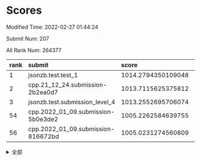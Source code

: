 # Scores

Modified Time: 2022-02-27 01:44:24

Submit Num: 207

All Rank Num: 264377

| rank |               submit               |       score        |       sigma        | pk_num |
| :--- | :--------------------------------- | :----------------- | :----------------- | :----- |
| 1    | jsonzb.test.test_1                 | 1014.2794350109048 | 0.8460037496903546 | 5110   |
| 2    | cpp.21_12_24.submission-2b2ea0d7   | 1013.7115625375812 | 0.8304138333821526 | 5106   |
| 3    | jsonzb.test.submission_level_4     | 1013.2552695706074 | 0.7960182976919644 | 5103   |
| 54   | cpp.2022_01_09.submission-5b0e3de2 | 1005.2262584639755 | 0.7243874056276404 | 5109   |
| 56   | cpp.2022_01_09.submission-816672bd | 1005.0231274560809 | 0.7274639685555062 | 5110   |


<details>
<summary>全部</summary>

| rank |                 submit                 |       score        |       sigma        | pk_num |
| :--- | :------------------------------------- | :----------------- | :----------------- | :----- |
| 1    | jsonzb.test.test_1                     | 1014.2794350109048 | 0.8460037496903546 | 5110   |
| 2    | cpp.21_12_24.submission-2b2ea0d7       | 1013.7115625375812 | 0.8304138333821526 | 5106   |
| 3    | jsonzb.test.submission_level_4         | 1013.2552695706074 | 0.7960182976919644 | 5103   |
| 4    | gobigger.level_3.submission_level_3_4  | 1011.6938757778228 | 0.7718911619413171 | 5109   |
| 5    | gobigger.level_3.submission_level_3_9  | 1011.1777975052544 | 0.7578448126834451 | 5111   |
| 6    | gobigger.level_3.submission_level_3_19 | 1011.1480505915504 | 0.7621802269170556 | 5111   |
| 7    | gobigger.level_3.submission_level_3_8  | 1011.0802853631108 | 0.7789919321001283 | 5107   |
| 8    | gobigger.level_3.submission_level_3_28 | 1010.9733566288301 | 0.7799316111407038 | 5108   |
| 9    | gobigger.level_3.submission_level_3_42 | 1010.7618058258819 | 0.7713694867730798 | 5109   |
| 10   | gobigger.level_3.submission_level_3_44 | 1010.7139656807589 | 0.7539190593700409 | 5111   |
| 11   | gobigger.level_3.submission_level_3_29 | 1010.6371727042781 | 0.740761528958187  | 5109   |
| 12   | gobigger.level_3.submission_level_3_40 | 1010.572930429937  | 0.7668036013336416 | 5110   |
| 13   | gobigger.level_3.submission_level_3_46 | 1010.5662200193758 | 0.7657823645020873 | 5109   |
| 14   | gobigger.level_3.submission_level_3_38 | 1010.5045978603938 | 0.752684163404895  | 5110   |
| 15   | gobigger.level_3.submission_level_3_35 | 1010.4496898880732 | 0.7562047189779861 | 5109   |
| 16   | gobigger.level_3.submission_level_3_10 | 1010.4286760004711 | 0.7759066511767073 | 5113   |
| 17   | gobigger.level_3.submission_level_3_3  | 1010.4202675342938 | 0.7491913611873543 | 5110   |
| 18   | gobigger.level_3.submission_level_3_17 | 1010.3855932852038 | 0.7803751344378457 | 5111   |
| 19   | gobigger.level_3.submission_level_3_26 | 1010.3850432968607 | 0.7581351969790537 | 5107   |
| 20   | gobigger.level_3.submission_level_3_25 | 1010.2868285560841 | 0.7535919292223586 | 5105   |
| 21   | gobigger.level_3.submission_level_3_2  | 1010.2118593264759 | 0.7692039767492452 | 5113   |
| 22   | gobigger.level_3.submission_level_3_34 | 1010.1868569232075 | 0.7679568525371355 | 5106   |
| 23   | gobigger.level_3.submission_level_3_33 | 1010.1628290996301 | 0.7565585959252635 | 5110   |
| 24   | gobigger.level_3.submission_level_3_27 | 1010.1373402794444 | 0.771797684274111  | 5108   |
| 25   | gobigger.level_3.submission_level_3_41 | 1010.0737260167281 | 0.755319264625946  | 5109   |
| 26   | gobigger.level_3.submission_level_3_15 | 1010.0420641205834 | 0.7721588700768286 | 5105   |
| 27   | gobigger.level_3.submission_level_3_22 | 1010.0260062235448 | 0.7676908451985438 | 5106   |
| 28   | gobigger.level_3.submission_level_3_32 | 1010.0075652708883 | 0.7443947909833948 | 5111   |
| 29   | gobigger.level_3.submission_level_3_39 | 1009.9182612800391 | 0.7469302392593734 | 5110   |
| 30   | gobigger.level_3.submission_level_3_5  | 1009.7830178941236 | 0.7498292977259796 | 5099   |
| 31   | gobigger.level_3.submission_level_3_24 | 1009.7492693768592 | 0.7462898221931332 | 5112   |
| 32   | gobigger.level_3.submission_level_3_36 | 1009.7114693371817 | 0.7694901843917678 | 5105   |
| 33   | gobigger.level_3.submission_level_3_21 | 1009.6585073299749 | 0.7579037212200641 | 5107   |
| 34   | gobigger.level_3.submission_level_3_18 | 1009.6216550666614 | 0.7426451904021458 | 5113   |
| 35   | gobigger.level_3.submission_level_3_43 | 1009.5639519061068 | 0.756063275209855  | 5114   |
| 36   | gobigger.level_3.submission_level_3_37 | 1009.4699340153228 | 0.7316715757710515 | 5113   |
| 37   | gobigger.level_3.submission_level_3_45 | 1009.3895983842295 | 0.7779062537709027 | 5110   |
| 38   | gobigger.level_3.submission_level_3_12 | 1009.3412714524139 | 0.7752207516248899 | 5112   |
| 39   | gobigger.level_3.submission_level_3_6  | 1009.3172443762145 | 0.7520920030592565 | 5115   |
| 40   | gobigger.level_3.submission_level_3_47 | 1009.2795701731789 | 0.7579078241525006 | 5116   |
| 41   | gobigger.level_3.submission_level_3_20 | 1009.2337814095504 | 0.7349567546207513 | 5115   |
| 42   | gobigger.level_3.submission_level_3_14 | 1009.2185899894574 | 0.736425268370289  | 5111   |
| 43   | gobigger.level_3.submission_level_3_11 | 1009.2099157533607 | 0.7494886852363101 | 5105   |
| 44   | gobigger.level_3.submission_level_3_0  | 1009.1629687369024 | 0.7304210408785857 | 5110   |
| 45   | gobigger.level_3.submission_level_3_23 | 1009.0188083102798 | 0.7520463369372361 | 5103   |
| 46   | gobigger.level_3.submission_level_3_30 | 1008.8886881386952 | 0.715852756398406  | 5112   |
| 47   | gobigger.level_3.submission_level_3_7  | 1008.8838428125027 | 0.7462222435541382 | 5107   |
| 48   | gobigger.level_3.submission_level_3_48 | 1008.880095479277  | 0.7262112635136602 | 5112   |
| 49   | gobigger.level_3.submission_level_3_16 | 1008.7889113654926 | 0.7477360977876429 | 5109   |
| 50   | gobigger.level_3.submission_level_3_31 | 1008.7407997184051 | 0.7613890155087525 | 5102   |
| 51   | gobigger.level_3.submission_level_3_1  | 1008.6963451917442 | 0.7570662097663301 | 5109   |
| 52   | gobigger.level_3.submission_level_3_49 | 1008.6036850972353 | 0.7333531682921192 | 5108   |
| 53   | gobigger.level_3.submission_level_3_13 | 1008.2502933240105 | 0.7694606930117069 | 5109   |
| 54   | cpp.2022_01_09.submission-5b0e3de2     | 1005.2262584639755 | 0.7243874056276404 | 5109   |
| 55   | gobigger.level_1.submission_level_1_1  | 1005.033230799582  | 0.7102383594895344 | 5107   |
| 56   | cpp.2022_01_09.submission-816672bd     | 1005.0231274560809 | 0.7274639685555062 | 5110   |
| 57   | gobigger.level_1.submission_level_1_42 | 1004.8503304210627 | 0.7088693773357211 | 5108   |
| 58   | gobigger.level_1.submission_level_1_14 | 1004.7383356192697 | 0.719401181911701  | 5107   |
| 59   | gobigger.level_1.submission_level_1_26 | 1004.6724829446656 | 0.728621623720721  | 5109   |
| 60   | gobigger.level_1.submission_level_1_29 | 1004.484305636942  | 0.7276707159601421 | 5116   |
| 61   | gobigger.level_1.submission_level_1_5  | 1004.4195014351687 | 0.7183705598096745 | 5104   |
| 62   | gobigger.level_1.submission_level_1_38 | 1004.4011871511211 | 0.716123007216363  | 5107   |
| 63   | gobigger.level_1.submission_level_1_35 | 1004.0731845633392 | 0.7237305119033557 | 5110   |
| 64   | gobigger.level_1.submission_level_1_21 | 1003.9936616585352 | 0.7237787961346592 | 5102   |
| 65   | gobigger.level_1.submission_level_1_47 | 1003.9645830028071 | 0.7094699619575495 | 5104   |
| 66   | gobigger.level_1.submission_level_1_22 | 1003.7808376088835 | 0.7191285748191979 | 5106   |
| 67   | gobigger.level_1.submission_level_1_7  | 1003.7139766637027 | 0.7099869465962758 | 5108   |
| 68   | gobigger.level_1.submission_level_1_6  | 1003.7036006657415 | 0.72224518320215   | 5109   |
| 69   | gobigger.level_1.submission_level_1_36 | 1003.6858930461162 | 0.7086971416482889 | 5110   |
| 70   | gobigger.level_1.submission_level_1_46 | 1003.6261686393623 | 0.7095865457325183 | 5106   |
| 71   | gobigger.level_1.submission_level_1_2  | 1003.6101912906902 | 0.7126687442347378 | 5106   |
| 72   | gobigger.level_1.submission_level_1_17 | 1003.607517244486  | 0.721224408711513  | 5112   |
| 73   | gobigger.level_1.submission_level_1_32 | 1003.5925738500177 | 0.7131747265708662 | 5110   |
| 74   | gobigger.level_1.submission_level_1_16 | 1003.5396760506417 | 0.7162640775427896 | 5108   |
| 75   | gobigger.level_1.submission_level_1_15 | 1003.5373307953805 | 0.7126781164930607 | 5113   |
| 76   | gobigger.level_1.submission_level_1_4  | 1003.4961371311447 | 0.7132438655163313 | 5112   |
| 77   | gobigger.level_1.submission_level_1_43 | 1003.4291695729811 | 0.7137971510847751 | 5109   |
| 78   | gobigger.level_1.submission_level_1_18 | 1003.3709239589759 | 0.7168144135368609 | 5105   |
| 79   | gobigger.level_1.submission_level_1_20 | 1003.3107379903665 | 0.709059050831639  | 5107   |
| 80   | gobigger.level_1.submission_level_1_13 | 1003.3066241282086 | 0.7166860974169179 | 5110   |
| 81   | gobigger.level_1.submission_level_1_19 | 1003.2726401595081 | 0.7162215390883965 | 5113   |
| 82   | gobigger.level_1.submission_level_1_48 | 1003.2653786040502 | 0.7107088320650293 | 5109   |
| 83   | gobigger.level_1.submission_level_1_31 | 1003.2606916253322 | 0.7145191091948485 | 5105   |
| 84   | gobigger.level_1.submission_level_1_24 | 1003.1251347737426 | 0.7186753979543924 | 5109   |
| 85   | gobigger.level_1.submission_level_1_28 | 1003.0265141781588 | 0.7095561454888726 | 5106   |
| 86   | gobigger.level_1.submission_level_1_44 | 1003.0061013529456 | 0.711398793697805  | 5111   |
| 87   | gobigger.level_1.submission_level_1_37 | 1002.995119941212  | 0.7201557479881294 | 5111   |
| 88   | gobigger.level_1.submission_level_1_30 | 1002.8521714952296 | 0.7078060800958054 | 5109   |
| 89   | gobigger.level_1.submission_level_1_49 | 1002.8076572372408 | 0.7235999849940085 | 5110   |
| 90   | gobigger.level_1.submission_level_1_41 | 1002.7840996187243 | 0.7254811124130035 | 5102   |
| 91   | gobigger.level_1.submission_level_1_12 | 1002.69462843282   | 0.7123876219917176 | 5111   |
| 92   | gobigger.level_1.submission_level_1_23 | 1002.657051792367  | 0.7262821427574502 | 5107   |
| 93   | gobigger.level_1.submission_level_1_25 | 1002.6420234039292 | 0.7157923513385039 | 5109   |
| 94   | gobigger.level_1.submission_level_1_33 | 1002.6274063895431 | 0.7072434589170585 | 5110   |
| 95   | gobigger.level_1.submission_level_1_34 | 1002.6061642832765 | 0.7208653647274406 | 5113   |
| 96   | gobigger.level_1.submission_level_1_10 | 1002.5684533752012 | 0.7132423955708757 | 5108   |
| 97   | gobigger.level_1.submission_level_1_8  | 1002.5364656988706 | 0.7130864256234479 | 5106   |
| 98   | gobigger.level_1.submission_level_1_27 | 1002.5125128255456 | 0.705776623707566  | 5113   |
| 99   | gobigger.level_1.submission_level_1_0  | 1002.4402167824903 | 0.722476740907445  | 5104   |
| 100  | gobigger.level_1.submission_level_1_39 | 1002.4030301014442 | 0.7138937537276924 | 5109   |
| 101  | gobigger.level_1.submission_level_1_3  | 1002.3010045448381 | 0.7160256019977538 | 5109   |
| 102  | gobigger.level_1.submission_level_1_40 | 1002.2975611759498 | 0.719163040374526  | 5111   |
| 103  | gobigger.level_1.submission_level_1_45 | 1002.282294608854  | 0.713454200080827  | 5110   |
| 104  | gobigger.level_1.submission_level_1_9  | 1001.7472646866098 | 0.7082232673161895 | 5113   |
| 105  | gobigger.level_1.submission_level_1_11 | 1001.7303291243438 | 0.7050373436409276 | 5112   |
| 106  | gobigger.random.submission_random_28   | 997.1366170535115  | 0.7056147926813202 | 5107   |
| 107  | gobigger.random.submission_random_1    | 996.9504458080697  | 0.710661610544208  | 5110   |
| 108  | gobigger.random.submission_random_25   | 996.9176921693288  | 0.7072465102641405 | 5103   |
| 109  | gobigger.random.submission_random_21   | 996.8785541820507  | 0.7185399525188478 | 5103   |
| 110  | gobigger.random.submission_random_45   | 996.7500241935956  | 0.7079938741733904 | 5107   |
| 111  | gobigger.random.submission_random_0    | 996.7481861585276  | 0.7261232405866723 | 5109   |
| 112  | gobigger.random.submission_random_15   | 996.7044997528853  | 0.6999092509756468 | 5108   |
| 113  | gobigger.random.submission_random_26   | 996.6528508720255  | 0.7039806531159996 | 5105   |
| 114  | gobigger.random.submission_random_20   | 996.5842642459918  | 0.7130477746880747 | 5106   |
| 115  | gobigger.random.submission_random_27   | 996.5769501865906  | 0.6987305507323398 | 5106   |
| 116  | gobigger.random.submission_random_33   | 996.5066004940506  | 0.7081721244330628 | 5111   |
| 117  | gobigger.random.submission_random_13   | 996.4356647617165  | 0.7093326777584045 | 5110   |
| 118  | gobigger.random.submission_random_34   | 996.4045111801138  | 0.7049203308835612 | 5104   |
| 119  | gobigger.random.submission_random_35   | 996.3558563629376  | 0.707194427510816  | 5111   |
| 120  | gobigger.random.submission_random_22   | 996.3245852762417  | 0.718900583229255  | 5113   |
| 121  | gobigger.random.submission_random_4    | 996.2802698703517  | 0.7032285739851468 | 5104   |
| 122  | gobigger.random.submission_random_32   | 996.2743620438786  | 0.7170182734916077 | 5113   |
| 123  | gobigger.random.submission_random_6    | 996.2561072632262  | 0.7066274688536018 | 5114   |
| 124  | gobigger.random.submission_random_44   | 996.1669931165854  | 0.7142026732314892 | 5103   |
| 125  | gobigger.random.submission_random_19   | 996.1465960390889  | 0.7284231218028158 | 5107   |
| 126  | gobigger.random.submission_random_9    | 996.1364590945855  | 0.7022483252391443 | 5115   |
| 127  | gobigger.random.submission_random_41   | 996.1100630523417  | 0.7071282730754302 | 5112   |
| 128  | gobigger.random.submission_random_2    | 996.0221366421149  | 0.7136766383305017 | 5107   |
| 129  | gobigger.random.submission_random_37   | 995.9677557482673  | 0.6999077479677188 | 5107   |
| 130  | gobigger.random.submission_random_10   | 995.9625075460398  | 0.7153772538949751 | 5113   |
| 131  | gobigger.random.submission_random_48   | 995.9292355917576  | 0.7057149506581677 | 5110   |
| 132  | gobigger.random.submission_random_47   | 995.9199738245093  | 0.7091472905992967 | 5107   |
| 133  | gobigger.random.submission_random_36   | 995.890106099416   | 0.706795439175056  | 5103   |
| 134  | gobigger.random.submission_random_29   | 995.8778564943926  | 0.7337685536103091 | 5109   |
| 135  | gobigger.random.submission_random_5    | 995.8533463466648  | 0.7174009206518234 | 5111   |
| 136  | gobigger.random.submission_random_30   | 995.8422924416919  | 0.7096948493607929 | 5108   |
| 137  | gobigger.random.submission_random_7    | 995.7791434655911  | 0.7105672163208375 | 5108   |
| 138  | gobigger.random.submission_random_17   | 995.7743543098134  | 0.6976542422829799 | 5101   |
| 139  | gobigger.random.submission_random_42   | 995.7739396881427  | 0.7104291925137894 | 5108   |
| 140  | gobigger.random.submission_random_23   | 995.7681046309856  | 0.7197998466094497 | 5106   |
| 141  | gobigger.random.submission_random_38   | 995.720731734717   | 0.716311149457965  | 5108   |
| 142  | gobigger.random.submission_random_14   | 995.6934126272114  | 0.718193573129237  | 5109   |
| 143  | gobigger.random.submission_random_40   | 995.6299078554465  | 0.7200742762937857 | 5107   |
| 144  | gobigger.random.submission_random_43   | 995.379383776805   | 0.7121172043609862 | 5107   |
| 145  | gobigger.random.submission_random_11   | 995.3777756925982  | 0.7119234986852684 | 5109   |
| 146  | gobigger.random.submission_random_12   | 995.3238637722264  | 0.7092514056781162 | 5105   |
| 147  | gobigger.random.submission_random_49   | 995.2453518775649  | 0.7057481616368158 | 5110   |
| 148  | gobigger.random.submission_random_46   | 995.1186638174476  | 0.713313291252953  | 5113   |
| 149  | gobigger.random.submission_random_3    | 995.02204955979    | 0.7207443944863047 | 5110   |
| 150  | gobigger.random.submission_random_24   | 995.0208225490675  | 0.7144762247657807 | 5115   |
| 151  | gobigger.random.submission_random_8    | 994.8721775966458  | 0.723155483065434  | 5108   |
| 152  | gobigger.random.submission_random_18   | 994.6944529914833  | 0.7165122155721966 | 5113   |
| 153  | gobigger.random.submission_random_39   | 994.5988395259426  | 0.7332129613543137 | 5111   |
| 154  | gobigger.random.submission_random_31   | 994.5983942503817  | 0.7163066581619864 | 5108   |
| 155  | gobigger.random.submission_random_16   | 994.5386614897504  | 0.7139099163370795 | 5105   |
| 156  | gobigger.level_2.submission_level_2_42 | 994.3866845037007  | 0.721515634888307  | 5109   |
| 157  | gobigger.level_2.submission_level_2_19 | 994.190593406678   | 0.7265884322676857 | 5110   |
| 158  | gobigger.level_2.submission_level_2_4  | 993.7258869401747  | 0.7281011861138369 | 5111   |
| 159  | gobigger.level_2.submission_level_2_40 | 993.6425521730013  | 0.7354780536175577 | 5114   |
| 160  | gobigger.level_2.submission_level_2_2  | 993.50143287881    | 0.7347164107218226 | 5109   |
| 161  | gobigger.level_2.submission_level_2_39 | 993.4062245618563  | 0.7395105943436208 | 5110   |
| 162  | gobigger.level_2.submission_level_2_26 | 993.1418715555423  | 0.7419798481712458 | 5112   |
| 163  | gobigger.level_2.submission_level_2_25 | 993.0559715383022  | 0.7376150648917756 | 5111   |
| 164  | gobigger.level_2.submission_level_2_1  | 993.0017156717182  | 0.742313520273551  | 5106   |
| 165  | gobigger.level_2.submission_level_2_28 | 992.9593881735167  | 0.7304514309603657 | 5108   |
| 166  | gobigger.level_2.submission_level_2_45 | 992.9264866805067  | 0.7425942439981175 | 5107   |
| 167  | gobigger.level_2.submission_level_2_46 | 992.9085192528464  | 0.7252750793964964 | 5111   |
| 168  | gobigger.level_2.submission_level_2_0  | 992.8930567782638  | 0.7350086986420464 | 5110   |
| 169  | gobigger.level_2.submission_level_2_24 | 992.7350390684619  | 0.7335233783098712 | 5105   |
| 170  | gobigger.level_2.submission_level_2_7  | 992.69830459742    | 0.757746290308254  | 5104   |
| 171  | gobigger.level_2.submission_level_2_5  | 992.6698235131694  | 0.7479542411723898 | 5108   |
| 172  | gobigger.level_2.submission_level_2_44 | 992.6693325328605  | 0.7367221429692925 | 5108   |
| 173  | gobigger.level_2.submission_level_2_20 | 992.6394273476661  | 0.7305776418130345 | 5109   |
| 174  | gobigger.level_2.submission_level_2_18 | 992.6249364325488  | 0.7520550889689955 | 5106   |
| 175  | gobigger.level_2.submission_level_2_9  | 992.619874962615   | 0.7327651754094643 | 5107   |
| 176  | gobigger.level_2.submission_level_2_30 | 992.574028590388   | 0.727740662692041  | 5107   |
| 177  | gobigger.level_2.submission_level_2_3  | 992.3643642569477  | 0.7549782757670679 | 5106   |
| 178  | gobigger.level_2.submission_level_2_23 | 992.2251654214997  | 0.7506456265827985 | 5106   |
| 179  | gobigger.level_2.submission_level_2_10 | 992.1961846314528  | 0.741509004665025  | 5102   |
| 180  | gobigger.level_2.submission_level_2_34 | 992.1188597779553  | 0.7516619429614562 | 5106   |
| 181  | gobigger.level_2.submission_level_2_12 | 992.1171685515477  | 0.7591384376497677 | 5110   |
| 182  | gobigger.level_2.submission_level_2_13 | 992.095764655484   | 0.7357749748182052 | 5116   |
| 183  | gobigger.level_2.submission_level_2_14 | 992.0405906972222  | 0.7504253286954153 | 5108   |
| 184  | gobigger.level_2.submission_level_2_17 | 991.9747730873363  | 0.740639840361402  | 5113   |
| 185  | gobigger.level_2.submission_level_2_37 | 991.81719457864    | 0.7527263194755744 | 5108   |
| 186  | gobigger.level_2.submission_level_2_41 | 991.7865892544781  | 0.7459557519715356 | 5110   |
| 187  | gobigger.level_2.submission_level_2_15 | 991.7350492138825  | 0.7512397741724978 | 5110   |
| 188  | gobigger.level_2.submission_level_2_36 | 991.7267396523595  | 0.7505114421425433 | 5105   |
| 189  | gobigger.level_2.submission_level_2_11 | 991.686534264198   | 0.7471706664748172 | 5107   |
| 190  | gobigger.level_2.submission_level_2_47 | 991.638389570785   | 0.7395100435282113 | 5104   |
| 191  | gobigger.level_2.submission_level_2_38 | 991.5954689159624  | 0.7372251610794096 | 5111   |
| 192  | gobigger.level_2.submission_level_2_35 | 991.5904886627626  | 0.76044155721028   | 5112   |
| 193  | gobigger.level_2.submission_level_2_32 | 991.5289868068531  | 0.7727827655644008 | 5108   |
| 194  | gobigger.level_2.submission_level_2_8  | 991.4436700179674  | 0.7546233341906735 | 5105   |
| 195  | gobigger.level_2.submission_level_2_43 | 991.4158462946667  | 0.7499850012827988 | 5108   |
| 196  | gobigger.level_2.submission_level_2_21 | 991.4123399150324  | 0.7384701230431613 | 5108   |
| 197  | gobigger.level_2.submission_level_2_48 | 991.3357710356911  | 0.7680690388558215 | 5112   |
| 198  | gobigger.level_2.submission_level_2_27 | 991.233826720159   | 0.7508399141406328 | 5111   |
| 199  | gobigger.level_2.submission_level_2_33 | 991.1908988518392  | 0.761893148668989  | 5108   |
| 200  | gobigger.level_2.submission_level_2_6  | 990.9062766054749  | 0.76288341019044   | 5108   |
| 201  | gobigger.level_2.submission_level_2_16 | 990.8584916416454  | 0.7591366805794046 | 5107   |
| 202  | gobigger.level_2.submission_level_2_29 | 990.3421492514011  | 0.7547427105226531 | 5111   |
| 203  | gobigger.level_2.submission_level_2_22 | 990.2362054321266  | 0.7601115485228914 | 5110   |
| 204  | gobigger.level_2.submission_level_2_49 | 990.097705740602   | 0.7497999800323375 | 5114   |
| 205  | gobigger.level_2.submission_level_2_31 | 989.9715047181745  | 0.7645281114843927 | 5111   |
| 206  | gobigger.none.submission_none_0        | 978.4143016180035  | 1.294711573617553  | 5111   |
| 207  | gobigger.none.submission_none_1        | 977.0488076292025  | 1.4762725946035598 | 5108   |

</details>
